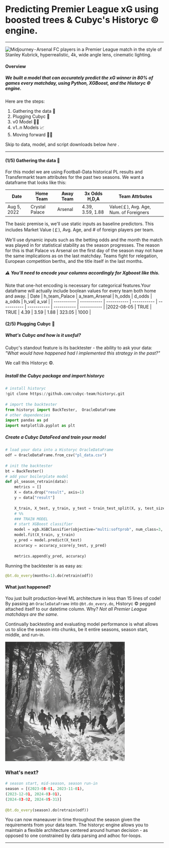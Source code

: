 # Predicting Premier League xG using boosted trees & Cubyc's Historyc © engine.
---

<img src="stadium.png" alt="Midjourney - Arsenal FC players in a Premier League match in the style of Stanley Kubrick, hyperrealistic, 4k, wide angle lens, cinematic lighting." width="750"/>

#### Overview
##### We built a model that can accurately predict the xG winner in 80% of games every matchday, using Python, XGBoost, and the Historyc © engine. 

Here are the steps: 
1. Gathering the data 💽
2. Plugging Cubyc 🔌
3. v0 Model 🧑‍💻
4. v1..n Models 📈
5. Moving forward 🏃‍♀️

Skip to data, model, and script downloads below _here_ .

---

#### (1/5) Gathering the data 💽
For this model we are using Football-Data historical PL results and Transfermarkt team attributes for the past two seasons. We want a dataframe that looks like this: 

| Date      | Home Team | Away Team | 3x Odds H,D,A | Team Attrbutes |
| ----------- | ----------- | ----------- | ----------- | ----------- |
|Aug 5, 2022 | Crystal Palace | Arsenal | 4.39, 3.59, 1.88 | Value(￡), Avg. Age, Num. of Foreigners  |

The basic premise is, we'll use static inputs as baseline predictors. This includes Market Value (￡), Avg. Age, and # of foreign players per team.

We'll use dynamic inputs such as the betting odds and the month the match was played in for statistical stability as the season progresses. The reason for this is that Palace vs Arsenal on the first day of the season may not have the same implications as on the last matchday. Teams fight for relegation, European competition berths, and the title itself in the last months.

##### ⚠️ You'll need to encode your columns accordingly for Xgboost like this. 
Note that one-hot encoding is necessary for categorical features.Your dataframe will actually include boolean values for every team both home and away.
| Date | h_team_Palace | a_team_Arsenal | h_odds | d_odds | a_odds | h_val| a_val |
| ----------- | ----------- | ----------- | ----------- | ----------- | ----------- | ----------- | ----------- |
|2022-08-05 | TRUE | TRUE | 4.39 | 3.59 | 1.88 | 323.05	| 1000 |

#### (2/5) Plugging Cubyc 🔌

##### What's Cubyc and how is it useful?  
Cubyc's standout feature is its backtester - the ability to ask your data: 
*"What would have happened had I implemented this strategy in the past?"*

We call this Historyc ©.

##### 

##### Install the Cubyc package and import historyc
```python
# install historyc
!git clone https://github.com/cubyc-team/historyc.git

# import the backtester
from historyc import BackTester,  OracleDataFrame
# other dependencies
import pandas as pd
import matplotlib.pyplot as plt
```

#####  Create a Cubyc DataFeed and train your model
```python
# load your data into a Historyc OracleDataFrame
odf = OracleDataFrame.from_csv("pl_data.csv")

# init the backtester
bt = BackTester()
# add your boilerplate model
def pl_season_retrain(data):
    metrics = []
    X = data.drop("result", axis=1)
    y = data["result"]

    X_train, X_test, y_train, y_test = train_test_split(X, y, test_size=0.3, random_state=42)
    # %%
    ### TRAIN MODEL
    # start XGBoost classifier
    model = xgb.XGBClassifier(objective="multi:softprob", num_class=3, eval_metric="mlogloss")
    model.fit(X_train, y_train)
    y_pred = model.predict(X_test)
    accuracy = accuracy_score(y_test, y_pred)

    metrics.append(y_pred, accuracy)
```

Running the backtester is as easy as:
```python
@bt.do_every(months=1).do(retrain(odf))
```


#### What just happened?
You just built production-level ML architecture in less than 15 lines of code! By passing an `OracleDataFrame` into `@bt.do_every.do`, Historyc © pegged attached itself to our datetime column. Why? *Not all Premier League matchdays are the same*. 

Continually backtesting and evaluating model performance is what allows us to slice the season into chunks, be it entire seasons, season start, middle, and run-in.

<img src="snow.png" width=380/>

### What's next? 
```python
# season start, mid-season, season run-in
season = [(2023-08-01, 2023-11-01), 
(2023-12-01, 2024-03-01), 
(2024-03-02, 2024-05-31)]

@bt.do_every(season).do(retrain(odf))
```

You can now maneauver in time throughout the season given the requirements from your data team. The historyc engine allows you to maintain a flexible architecture centered around human decision - as opposed to one constrained by data parsing and adhoc for-loops.

---

